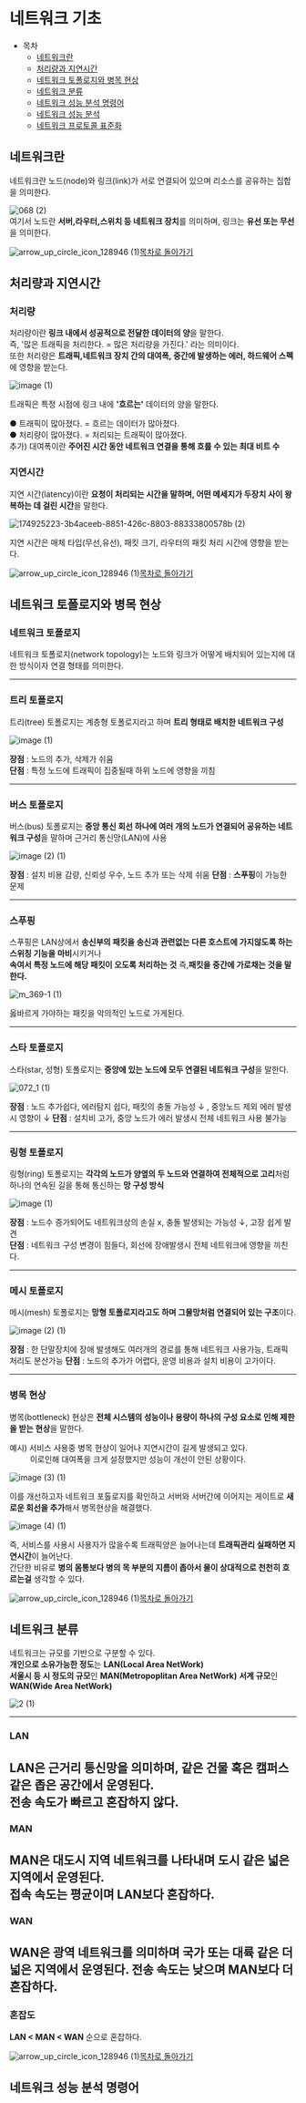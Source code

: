 # 네트워크 기초
* 목차
    * [네트워크란](#네트워크란)
    * [처리량과 지연시간](#처리량과-지연시간)
    * [네트워크 토폴로지와 병목 현상](#네트워크-토폴로지와-병목-현상)
    * [네트워크 분류](#네트워크-분류)
    * [네트워크 성능 분석 명령어](#네트워크-성능-분석-명령어)
    * [네트워크 성능 분석]()
    * [네트워크 프로토콜 표준화]()
   
<!---목차 1--->    
## 네트워크란    
네트워크란 노드(node)와 링크(link)가 서로 연결되어 있으며 리소스를 공유하는 집합을 의미한다.


![068 (2)](https://github.com/Hasegos/Study_CS/assets/93961708/ac73e99d-7760-48bb-916c-4bd0a1c42bbd)
<br>
여기서 노드란 **서버,라우터,스위치 등 네트워크 장치**를 의미하며, 링크는 **유선 또는 무선**을 의미한다.


![arrow_up_circle_icon_128946 (1)](https://github.com/Hasegos/Study_CS/assets/93961708/56bc983f-ea61-48fc-b733-fb8118b3aad5)[목차로 돌아가기](#네트워크-기초)


<!---목차 2--->
## 처리량과 지연시간 

### 처리량

처리량이란 **링크 내에서 성공적으로 전달한 데이터의 양**을 말한다.  
즉, '많은 트래픽을 처리한다. = 많은 처리량을 가진다.' 라는 의미이다.  
또한 처리량은 **트래픽,네트워크 장치 간의 대여폭, 중간에 발생하는 에러, 하드웨어 스펙**에 영향을 받는다.  

![image (1)](https://github.com/Hasegos/Study_CS/assets/93961708/3c8836bd-4ee3-4516-adac-0dbdb4a7b36d)

트래픽은 특정 시점에 링크 내에 **'흐르는'** 데이터의 양을 말한다.  

● 트래픽이 많아졌다. = 흐르는 데이터가 많아졌다.  
● 처리량이 많아졌다. = 처리되는 트래픽이 많아졌다.  
추가) 대여폭이란 **주어진 시간 동안 네트워크 연결을 통해 흐를 수 있는 최대 비트 수**  

### 지연시간
지연 시간(latency)이란 **요청이 처리되는 시간을 말하며, 어떤 메세지가 두장치 사이 왕복하는 데 걸린 시간**을 말한다.  

![174925223-3b4aceeb-8851-426c-8803-88333800578b (2)](https://github.com/Hasegos/Study_CS/assets/93961708/d84cc653-22ae-4e78-bfe6-8ddf72c126e2)  
  
지연 시간은 매체 타입(무선,유선), 패킷 크기, 라우터의 패킷 처리 시간에 영향을 받는다.    

![arrow_up_circle_icon_128946 (1)](https://github.com/Hasegos/Study_CS/assets/93961708/56bc983f-ea61-48fc-b733-fb8118b3aad5)[목차로 돌아가기](#네트워크-기초)

<!---목차 3--->
## 네트워크 토폴로지와 병목 현상 

### 네트워크 토폴로지

네트워크 토폴로지(network topology)는 노드와 링크가 어떻게 배치되어 있는지에 대한 방식이자 연결 형태를 의미한다.  

---
### 트리 토폴로지

트리(tree) 토폴로지는 계층형 토폴로지라고 하며 **트리 형태로 배치한 네트워크 구성** 

![image (1)](https://github.com/Hasegos/Study_CS/assets/93961708/743f869f-dae8-4d84-9193-802baabddcab)

**장점** : 노드의 추가, 삭제가 쉬움  
**단점** : 특정 노드에 트래픽이 집중될때 하위 노드에 영향을 끼침  

---
### 버스 토폴로지

버스(bus) 토폴로지는 **중앙 통신 회선 하나에 여러 개의 노드가 연결되어 공유하는 네트워크 구성**을 말하며 근거리 통신망(LAN)에 사용  

![image (2) (1)](https://github.com/Hasegos/Study_CS/assets/93961708/94396372-b73a-4d4c-a577-92be22a208aa)

**장점** : 설치 비용 감량, 신뢰성 우수, 노드 추가 또는 삭제 쉬움
**단점** : **스푸핑**이 가능한 문제

---
### 스푸핑

스푸핑은 LAN상에서 **송신부의 패킷을 송신과 관련없는 다른 호스트에 가지않도록 하는 스위칭 기능을 마비**시키거나  
**속여서 특정 노드에 해당 패킷이 오도록 처리하는 것** 
즉,**패킷을 중간에 가로채는 것을 말한다.**    

![m_369-1 (1)](https://github.com/Hasegos/Study_CS/assets/93961708/49caa9d6-dac3-499d-b555-6c7e0c27997b)

옳바르게 가야하는 패킷을 악의적인 노드로 가게된다.

---
### 스타 토폴로지

스타(star, 성형) 토폴로지는 **중앙에 있는 노드에 모두 연결된 네트워크 구성**을 말한다.

![072_1 (1)](https://github.com/Hasegos/Study_CS/assets/93961708/871fa076-be92-456f-b3a9-c091505ecba3)

**장점** : 노드 추가쉽다, 에러탐지 쉽다, 패킷의 충돌 가능성 ↓ , 중앙노드 제외 에러 발생시 영향이 ↓
**단점** : 설치비 고가, 중앙 노드가 에러 발생시 전체 네트워크 사용 불가능

---
### 링형 토폴로지

링형(ring) 토폴로지는 **각각의 노드가 양옆의 두 노드와 연결하여 전체적으로 고리**처럼  
하나의 연속된 길을 통해 통신하는 **망 구성 방식**  

![image (1)](https://github.com/Hasegos/Study_CS/assets/93961708/e8ecc64b-a011-429a-9e55-f4848853e8da)

**장점** : 노드수 증가되어도 네트워크상의 손실 x, 충돌 발생되는 가능성 ↓, 고장 쉽게 발견  
**단점** : 네트워크 구성 변경이 힘들다, 회선에 장애발생시 전체 네트워크에 영향을 끼친다.  

---
### 메시 토폴로지

메시(mesh) 토폴로지는 **망형 토폴로지라고도 하며 그물망처럼 연결되어 있는 구조**이다.

![image (2) (1)](https://github.com/Hasegos/Study_CS/assets/93961708/5bf558e1-02a0-47e3-a7a5-6aab5ba3a6d8)

**장점** : 한 단말장치에 장애 발생해도 여러개의 경로를 통해 네트워크 사용가능, 트래픽 처리도 분산가능
**단점** : 노드의 추가가 어렵다, 운영 비용과 설치 비용이 고가이다.

---
### 병목 현상

병목(bottleneck) 현상은 **전체 시스템의 성능이나 용량이 하나의 구성 요소로 인해 제한을 받는 현상**을 말한다.  
  

예시) 서비스 사용중 병목 현상이 일어나 지연시간이 길게 발생되고 있다.  
&emsp;&emsp;&nbsp;&nbsp;이로인해 대여폭을 크게 설정했지만 성능이 개선이 안된 상황이다.
    
![image (3) (1)](https://github.com/Hasegos/Study_CS/assets/93961708/316c82fe-d262-4949-b7c1-223b8c2b43ed)

이를 개선하고자 네트워크 포톨로지를 확인하고 서버와 서버간에 이어지는 게이트로 **새로운 회선을 추가**해서 병목현상을 해결했다.  

![image (4) (1)](https://github.com/Hasegos/Study_CS/assets/93961708/028c05b8-9c05-48a7-ab57-ec869edff5b8)

즉, 서비스를 사용시 사용자가 많을수록 트래픽양은 늘어나는데 **트래픽관리 실패하면 지연시간**이 늘어난다.  
간단한 비유로 **병의 몸통보다 병의 목 부분의 지름이 좁아서 물이 상대적으로 천천히 흐르는걸** 생각할 수 있다.    

![arrow_up_circle_icon_128946 (1)](https://github.com/Hasegos/Study_CS/assets/93961708/56bc983f-ea61-48fc-b733-fb8118b3aad5)[목차로 돌아가기](#네트워크-기초)

<!---목차 4--->
## 네트워크 분류

네트워크는 규모를 기반으로 구분할 수 있다.  
**개인으로 소유가능한 정도**는 **LAN(Local Area NetWork)**  
**서울시 등 시 정도의 규모**인 **MAN(Metropoplitan Area NetWork)**
**서계 규모**인**WAN(Wide Area NetWork)**  

![2 (1)](https://github.com/Hasegos/Study_CS/assets/93961708/894e5823-b73d-4723-9380-da2204a89f5a)  

---

### LAN
LAN은 근거리 통신망을 의미하며, 같은 건물 혹은 캠퍼스같은 **좁은 공간**에서 운영된다.  
**전송 속도가 빠르고 혼잡하지 않다.**  
---

### MAN
MAN은 대도시 지역 네트워크를 나타내며 **도시 같은 넓은 지역**에서 운영된다.  
**접속 속도는 평균이며 LAN보다 혼잡하다.**  
---

### WAN
WAN은 광역 네트워크를 의미하며 **국가 또는 대륙 같은 더 넓은 지역**에서 운영된다.
**전송 속도는 낮으며 MAN보다 더 혼잡하다.**
---

### 혼잡도
**LAN < MAN < WAN** 순으로 혼잡하다.  

![arrow_up_circle_icon_128946 (1)](https://github.com/Hasegos/Study_CS/assets/93961708/56bc983f-ea61-48fc-b733-fb8118b3aad5)[목차로 돌아가기](#네트워크-기초)

## 네트워크 성능 분석 명령어



